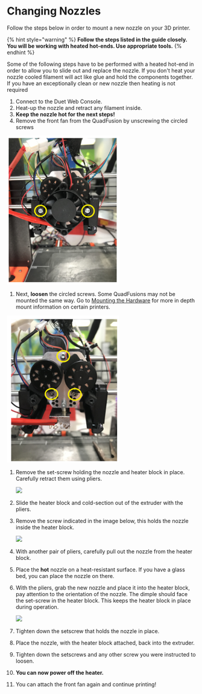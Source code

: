 # Changing Nozzles

Follow the steps below in order to mount a new nozzle on your 3D printer.

{% hint style="warning" %}
**Follow the steps listed in the guide closely. You will be working with heated hot-ends. Use appropriate tools.**
{% endhint %}

Some of the following steps have to be performed with a heated hot-end in order to allow you to slide out and replace the nozzle. If you don't heat your nozzle cooled filament will act like glue and hold the components together. If you have an exceptionally clean or new nozzle then heating is not required

1. Connect to the Duet Web Console.
2. Heat-up the nozzle and retract any filament inside.
3. **Keep the nozzle hot for the next steps!** 
4. Remove the front fan from the QuadFusion by unscrewing the circled screws

![](../.gitbook/assets/image%20%2849%29.png)

1. Next, **loosen** the circled screws. Some QuadFusions may not be mounted the same way. Go to [Mounting the Hardware](changing-nozzles.md) for more in depth mount information on certain printers.

![](../.gitbook/assets/image-94.png)

1. Remove the set-screw holding the nozzle and heater block in place. Carefully retract them using pliers.

   ![](../.gitbook/assets/howtoholdcompound.jpg)

2. Slide the heater block and cold-section out of the extruder with the pliers.
3. Remove the screw indicated in the image below, this holds the nozzle inside the heater block.

   ![](../.gitbook/assets/removenozzlesetscrew.jpg)

4. With another pair of pliers, carefully pull out the nozzle from the heater block.
5. Place the **hot** nozzle on a heat-resistant surface. If you have a glass bed, you can place the nozzle on there.
6. With the pliers, grab the new nozzle and place it into the heater block, pay attention to the orientation of the nozzle. The dimple should face the set-screw in the heater block. This keeps the heater block in place during operation.

   ![](../.gitbook/assets/nozzle-dimple.jpg)

7. Tighten down the setscrew that holds the nozzle in place.
8. Place the nozzle, with the heater block attached, back into the extruder.
9. Tighten down the setscrews and any other screw you were instructed to loosen.
10. **You can now power off the heater.**
11. You can attach the front fan again and continue printing!

